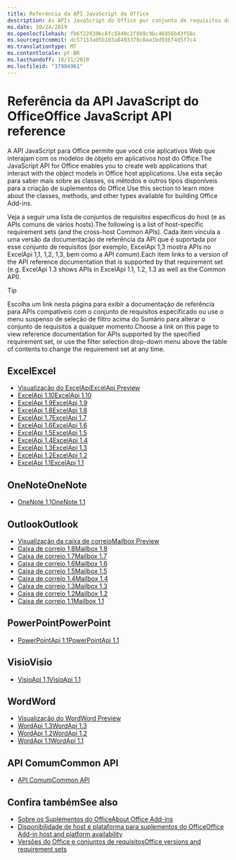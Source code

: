 ```yaml
---
title: Referência da API JavaScript do Office
description: As APIs JavaScript do Office por conjunto de requisitos de host
ms.date: 10/24/2019
ms.openlocfilehash: fb6f228306c6fc5840c2f8b9c9bc46d56b43f50c
ms.sourcegitcommit: dc57153a05b103a8493370c8aa1bd936f4d5f7c4
ms.translationtype: MT
ms.contentlocale: pt-BR
ms.lasthandoff: 10/31/2019
ms.locfileid: "37904961"
---
```

# <a name="office-javascript-api-reference"></a><span data-ttu-id="93dd6-103">Referência da API JavaScript do Office</span><span class="sxs-lookup"><span data-stu-id="93dd6-103">Office JavaScript API reference</span></span>

<span data-ttu-id="93dd6-104">A API JavaScript para Office permite que você crie aplicativos Web que interajam com os modelos de objeto em aplicativos host do Office.</span><span class="sxs-lookup"><span data-stu-id="93dd6-104">The JavaScript API for Office enables you to create web applications that interact with the object models in Office host applications.</span></span> <span data-ttu-id="93dd6-105">Use esta seção para saber mais sobre as classes, os métodos e outros tipos disponíveis para a criação de suplementos do Office.</span><span class="sxs-lookup"><span data-stu-id="93dd6-105">Use this section to learn more about the classes, methods, and other types available for building Office Add-ins.</span></span>

<span data-ttu-id="93dd6-106">Veja a seguir uma lista de conjuntos de requisitos específicos do host (e as APIs comuns de vários hosts).</span><span class="sxs-lookup"><span data-stu-id="93dd6-106">The following is a list of host-specific requirement sets (and the cross-host Common APIs).</span></span> <span data-ttu-id="93dd6-107">Cada item vincula a uma versão da documentação de referência da API que é suportada por esse conjunto de requisitos (por exemplo, ExcelApi 1,3 mostra APIs no ExcelApi 1,1, 1,2, 1,3, bem como a API comum).</span><span class="sxs-lookup"><span data-stu-id="93dd6-107">Each item links to a version of the API reference documentation that is supported by that requirement set (e.g. ExcelApi 1.3 shows APIs in ExcelApi 1.1, 1.2, 1.3 as well as the Common API).</span></span>

> [!TIP]
> <span data-ttu-id="93dd6-108">Escolha um link nesta página para exibir a documentação de referência para APIs compatíveis com o conjunto de requisitos especificado ou use o menu suspenso de seleção de filtro acima do Sumário para alterar o conjunto de requisitos a qualquer momento.</span><span class="sxs-lookup"><span data-stu-id="93dd6-108">Choose a link on this page to view reference documentation for APIs supported by the specified requirement set, or use the filter selection drop-down menu above the table of contents to change the requirement set at any time.</span></span>

## <a name="excel"></a><span data-ttu-id="93dd6-109">Excel</span><span class="sxs-lookup"><span data-stu-id="93dd6-109">Excel</span></span>

- [<span data-ttu-id="93dd6-110">Visualização do ExcelApi</span><span class="sxs-lookup"><span data-stu-id="93dd6-110">ExcelApi Preview</span></span>](/javascript/api/excel?view=excel-js-preview)
- [<span data-ttu-id="93dd6-111">ExcelApi 1.10</span><span class="sxs-lookup"><span data-stu-id="93dd6-111">ExcelApi 1.10</span></span>](/javascript/api/excel?view=excel-js-1.10)
- [<span data-ttu-id="93dd6-112">ExcelApi 1.9</span><span class="sxs-lookup"><span data-stu-id="93dd6-112">ExcelApi 1.9</span></span>](/javascript/api/excel?view=excel-js-1.9)
- [<span data-ttu-id="93dd6-113">ExcelApi 1.8</span><span class="sxs-lookup"><span data-stu-id="93dd6-113">ExcelApi 1.8</span></span>](/javascript/api/excel?view=excel-js-1.8)
- [<span data-ttu-id="93dd6-114">ExcelApi 1.7</span><span class="sxs-lookup"><span data-stu-id="93dd6-114">ExcelApi 1.7</span></span>](/javascript/api/excel?view=excel-js-1.7)
- [<span data-ttu-id="93dd6-115">ExcelApi 1.6</span><span class="sxs-lookup"><span data-stu-id="93dd6-115">ExcelApi 1.6</span></span>](/javascript/api/excel?view=excel-js-1.6)
- [<span data-ttu-id="93dd6-116">ExcelApi 1.5</span><span class="sxs-lookup"><span data-stu-id="93dd6-116">ExcelApi 1.5</span></span>](/javascript/api/excel?view=excel-js-1.5)
- [<span data-ttu-id="93dd6-117">ExcelApi 1.4</span><span class="sxs-lookup"><span data-stu-id="93dd6-117">ExcelApi 1.4</span></span>](/javascript/api/excel?view=excel-js-1.4)
- [<span data-ttu-id="93dd6-118">ExcelApi 1.3</span><span class="sxs-lookup"><span data-stu-id="93dd6-118">ExcelApi 1.3</span></span>](/javascript/api/excel?view=excel-js-1.3)
- [<span data-ttu-id="93dd6-119">ExcelApi 1.2</span><span class="sxs-lookup"><span data-stu-id="93dd6-119">ExcelApi 1.2</span></span>](/javascript/api/excel?view=excel-js-1.2)
- [<span data-ttu-id="93dd6-120">ExcelApi 1.1</span><span class="sxs-lookup"><span data-stu-id="93dd6-120">ExcelApi 1.1</span></span>](/javascript/api/excel?view=excel-js-1.1)

## <a name="onenote"></a><span data-ttu-id="93dd6-121">OneNote</span><span class="sxs-lookup"><span data-stu-id="93dd6-121">OneNote</span></span>

- [<span data-ttu-id="93dd6-122">OneNote 1,1</span><span class="sxs-lookup"><span data-stu-id="93dd6-122">OneNote 1.1</span></span>](/javascript/api/onenote?view=onenote-js-1.1)

## <a name="outlook"></a><span data-ttu-id="93dd6-123">Outlook</span><span class="sxs-lookup"><span data-stu-id="93dd6-123">Outlook</span></span>

- [<span data-ttu-id="93dd6-124">Visualização da caixa de correio</span><span class="sxs-lookup"><span data-stu-id="93dd6-124">Mailbox Preview</span></span>](/javascript/api/outlook?view=outlook-js-preview)
- [<span data-ttu-id="93dd6-125">Caixa de correio 1,8</span><span class="sxs-lookup"><span data-stu-id="93dd6-125">Mailbox 1.8</span></span>](/javascript/api/outlook?view=outlook-js-1.8)
- [<span data-ttu-id="93dd6-126">Caixa de correio 1.7</span><span class="sxs-lookup"><span data-stu-id="93dd6-126">Mailbox 1.7</span></span>](/javascript/api/outlook?view=outlook-js-1.7)
- [<span data-ttu-id="93dd6-127">Caixa de correio 1.6</span><span class="sxs-lookup"><span data-stu-id="93dd6-127">Mailbox 1.6</span></span>](/javascript/api/outlook?view=outlook-js-1.6)
- [<span data-ttu-id="93dd6-128">Caixa de correio 1.5</span><span class="sxs-lookup"><span data-stu-id="93dd6-128">Mailbox 1.5</span></span>](/javascript/api/outlook?view=outlook-js-1.5)
- [<span data-ttu-id="93dd6-129"> Caixa de correio 1.4</span><span class="sxs-lookup"><span data-stu-id="93dd6-129">Mailbox 1.4</span></span>](/javascript/api/outlook?view=outlook-js-1.4)
- [<span data-ttu-id="93dd6-130"> Caixa de correio 1.3</span><span class="sxs-lookup"><span data-stu-id="93dd6-130">Mailbox 1.3</span></span>](/javascript/api/outlook?view=outlook-js-1.3)
- [<span data-ttu-id="93dd6-131">Caixa de correio 1.2</span><span class="sxs-lookup"><span data-stu-id="93dd6-131">Mailbox 1.2</span></span>](/javascript/api/outlook?view=outlook-js-1.2)
- [<span data-ttu-id="93dd6-132"> Caixa de correio 1.1</span><span class="sxs-lookup"><span data-stu-id="93dd6-132">Mailbox 1.1</span></span>](/javascript/api/outlook?view=outlook-js-1.1)

## <a name="powerpoint"></a><span data-ttu-id="93dd6-133">PowerPoint</span><span class="sxs-lookup"><span data-stu-id="93dd6-133">PowerPoint</span></span>

- [<span data-ttu-id="93dd6-134">PowerPointApi 1.1</span><span class="sxs-lookup"><span data-stu-id="93dd6-134">PowerPointApi 1.1</span></span>](/javascript/api/powerpoint?view=powerpoint-js-1.1)

## <a name="visio"></a><span data-ttu-id="93dd6-135">Visio</span><span class="sxs-lookup"><span data-stu-id="93dd6-135">Visio</span></span>

- [<span data-ttu-id="93dd6-136">VisioApi 1,1</span><span class="sxs-lookup"><span data-stu-id="93dd6-136">VisioApi 1.1</span></span>](/javascript/api/visio?view=visio-js-1.1)

## <a name="word"></a><span data-ttu-id="93dd6-137">Word</span><span class="sxs-lookup"><span data-stu-id="93dd6-137">Word</span></span>

- [<span data-ttu-id="93dd6-138">Visualização do Word</span><span class="sxs-lookup"><span data-stu-id="93dd6-138">Word Preview</span></span>](/javascript/api/word?view=word-js-preview)
- [<span data-ttu-id="93dd6-139">WordApi 1.3</span><span class="sxs-lookup"><span data-stu-id="93dd6-139">WordApi 1.3</span></span>](/javascript/api/word?view=word-js-1.3)
- [<span data-ttu-id="93dd6-140">WordApi 1.2</span><span class="sxs-lookup"><span data-stu-id="93dd6-140">WordApi 1.2</span></span>](/javascript/api/word?view=word-js-1.2)
- [<span data-ttu-id="93dd6-141">WordApi 1.1</span><span class="sxs-lookup"><span data-stu-id="93dd6-141">WordApi 1.1</span></span>](/javascript/api/word?view=word-js-1.1)

## <a name="common-api"></a><span data-ttu-id="93dd6-142">API Comum</span><span class="sxs-lookup"><span data-stu-id="93dd6-142">Common API</span></span>

- [<span data-ttu-id="93dd6-143">API Comum</span><span class="sxs-lookup"><span data-stu-id="93dd6-143">Common API</span></span>](/javascript/api/office?view=common-js)

## <a name="see-also"></a><span data-ttu-id="93dd6-144">Confira também</span><span class="sxs-lookup"><span data-stu-id="93dd6-144">See also</span></span>

- [<span data-ttu-id="93dd6-145">Sobre os Suplementos do Office</span><span class="sxs-lookup"><span data-stu-id="93dd6-145">About Office Add-ins</span></span>](/office/dev/add-ins/overview)
- [<span data-ttu-id="93dd6-146">Disponibilidade de host e plataforma para suplementos do Office</span><span class="sxs-lookup"><span data-stu-id="93dd6-146">Office Add-in host and platform availability</span></span>](/office/dev/add-ins/overview/office-add-in-availability)
- [<span data-ttu-id="93dd6-147">Versões do Office e conjuntos de requisitos</span><span class="sxs-lookup"><span data-stu-id="93dd6-147">Office versions and requirement sets</span></span>](/office/dev/add-ins/develop/office-versions-and-requirement-sets)

